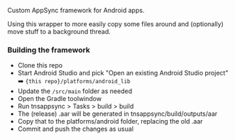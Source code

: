 Custom AppSync framework for Android apps.

Using this wrapper to more easily copy some files around and (optionally) move stuff to a background thread.

### Building the framework
- Clone this repo
- Start Android Studio and pick "Open an existing Android Studio project" ➡️ `{this repo}/platforms/android_lib`
- Update the `/src/main` folder as needed
- Open the Gradle toolwindow
- Run tnsappsync > Tasks > build > build
- The (release) .aar will be generated in tnsappsync/build/outputs/aar
- Copy that to the platforms/android folder, replacing the old .aar
- Commit and push the changes as usual